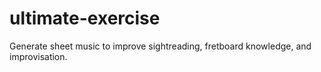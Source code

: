 # ultimate-exercise
Generate sheet music to improve sightreading, fretboard knowledge, and improvisation.

